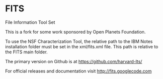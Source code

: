 FITS
====

File Information Tool Set

This is a fork for some work sponsored by Open Planets Foundation.

To use the NSF Characterization Tool, the relative path to the IBM Notes installation folder must be set in the xml/fits.xml file. This path is relative to the FITS main folder.

The primary version on Github is at https://github.com/harvard-lts/

For official releases and documentation visit http://fits.googlecode.com
